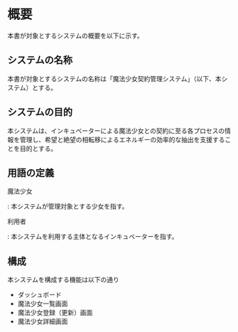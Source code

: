 # 概要

本書が対象とするシステムの概要を以下に示す。

## システムの名称

本書が対象とするシステムの名称は「魔法少女契約管理システム」（以下、本システム）とする。

## システムの目的

本システムは、インキュベーターによる魔法少女との契約に至る各プロセスの情報を管理し、希望と絶望の相転移によるエネルギーの効率的な抽出を支援することを目的とする。

## 用語の定義

魔法少女

:    本システムが管理対象とする少女を指す。

利用者

:    本システムを利用する主体となるインキュベーターを指す。

## 構成

本システムを構成する機能は以下の通り

- ダッシュボード
- 魔法少女一覧画面
- 魔法少女登録（更新）画面
- 魔法少女詳細画面
